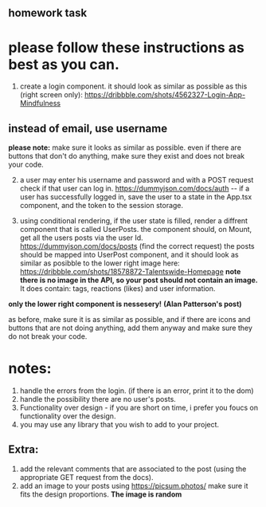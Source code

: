 ## homework task
# please follow these instructions as best as you can.

1. create a login component. it should look as similar as possible as this (right screen only):
https://dribbble.com/shots/4562327-Login-App-Mindfulness
## instead of email, use username

**please note:**
make sure it looks as similar as possible. even if there are buttons that don't do anything, make sure they exist and does not break your code.

2. a user may enter his username and password and with a POST request check if that user can log in.
https://dummyjson.com/docs/auth
-- if a user has successfully logged in, save the user to a state in the App.tsx component, and the token to the session storage.

3. using conditional rendering, if the user state is filled, render a diffrent component that is called UserPosts. the component should, on Mount, get all the users posts via the user Id.
https://dummyjson.com/docs/posts
(find the correct request)
the posts should be mapped into UserPost component, and it should look as similar as posibble to the lower right image here:
https://dribbble.com/shots/18578872-Talentswide-Homepage
**note there is no image in the API, so your post should not contain an image.**
It does contain: tags, reactions (likes) and user information.

**only the lower right component is nessesery!**
**(Alan Patterson's post)**

as before, make sure it is as similar as possible, and if there are icons and buttons that are not doing anything, add them anyway and make sure they do not break your code.

# notes:
1. handle the errors from the login. (if there is an error, print it to the dom)
2. handle the possibility there are no user's posts.
3. Functionality over design - if you are short on time, i prefer you foucs on functionality over the design.
4. you may use any library that you wish to add to your project.

## Extra:
1. add the relevant comments that are associated to the post (using the appropriate GET request from the docs).
2. add an image to your posts using 
https://picsum.photos/
make sure it fits the design proportions.
**The image is random**
